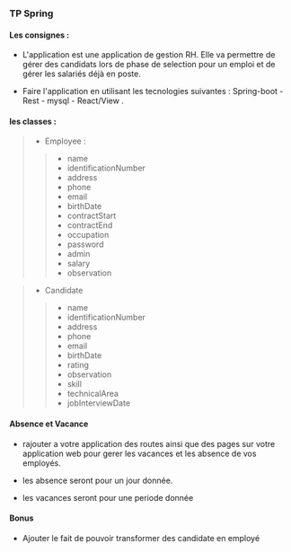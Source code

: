 ### TP Spring


#### Les consignes : 

- L'application est une application de gestion RH. Elle va permettre de gérer des candidats lors de phase de selection pour un emploi et de gérer les salariés déjà en poste.

- Faire l'application en utilisant les tecnologies suivantes : Spring-boot - Rest - mysql - React/View .

#### les classes :


> - Employee :
>> - name
>> - identificationNumber
>> - address
>> - phone
>> - email
>> - birthDate
>> - contractStart
>> - contractEnd
>> - occupation
>> - password
>> - admin
>> - salary
>> - observation

> - Candidate
>> - name
>> - identificationNumber
>> - address
>> - phone
>> - email
>> - birthDate
>> - rating
>> - observation
>> - skill
>> - technicalArea
>> - jobInterviewDate


#### Absence et Vacance

- rajouter a votre application des routes ainsi que des pages sur votre application web pour gerer les vacances et les absence de vos employés.

- les absence seront pour un jour donnée.
- les vacances seront pour une periode donnée


#### Bonus 

- Ajouter le fait de pouvoir transformer des candidate en employé






